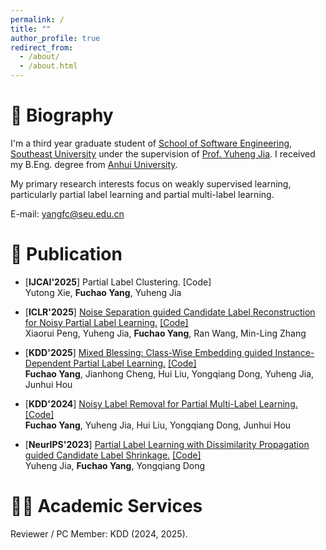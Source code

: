 ```yaml
---
permalink: /
title: ""
author_profile: true
redirect_from: 
  - /about/
  - /about.html
---
```


# 🎈 Biography

I'm a third year graduate student of [School of Software Engineering](https://cose.seu.edu.cn/), [Southeast University](https://www.seu.edu.cn/) under the supervision of [Prof. Yuheng Jia](https://jyh-learning.github.io/index.html). I received my B.Eng. degree from [Anhui University](https://www.ahu.edu.cn/).

My primary research interests focus on weakly supervised learning, particularly partial label learning and partial multi-label learning.

E-mail: <yangfc@seu.edu.cn>

# 📝 Publication

- [**IJCAI'2025**] Partial Label Clustering. [Code]\
  Yutong Xie, **Fuchao Yang**, Yuheng Jia

- [**ICLR'2025**] [Noise Separation guided Candidate Label Reconstruction for Noisy Partial Label Learning.](https://openreview.net/forum?id=TOahfjA3sP) [[Code]](https://openreview.net/forum?id=TOahfjA3sP)\
  Xiaorui Peng, Yuheng Jia, **Fuchao Yang**, Ran Wang, Min-Ling Zhang

- [**KDD'2025**] [Mixed Blessing: Class-Wise Embedding guided
Instance-Dependent Partial Label Learning.](https://arxiv.org/abs/2412.05029) [[Code]](https://github.com/Yangfc-ML/CEL)\
  **Fuchao Yang**, Jianhong Cheng, Hui Liu, Yongqiang Dong, Yuheng Jia, Junhui Hou

- [**KDD'2024**] [Noisy Label Removal for Partial Multi-Label Learning.](https://dl.acm.org/doi/abs/10.1145/3637528.3671677) [[Code]](https://github.com/Yangfc-ML/NLR)\
  **Fuchao Yang**, Yuheng Jia, Hui Liu, Yongqiang Dong, Junhui Hou
  

- [**NeurIPS'2023**] [Partial Label Learning with Dissimilarity Propagation guided Candidate Label Shrinkage.](https://proceedings.neurips.cc/paper_files/paper/2023/hash/6b97236d90d945be7c58268207a14f4f-Abstract-Conference.html) [[Code]](https://github.com/Yangfc-ML/DPCLS)\
Yuheng Jia, **Fuchao Yang**, Yongqiang Dong


# 👨‍💻 Academic Services

Reviewer / PC Member: KDD (2024, 2025).